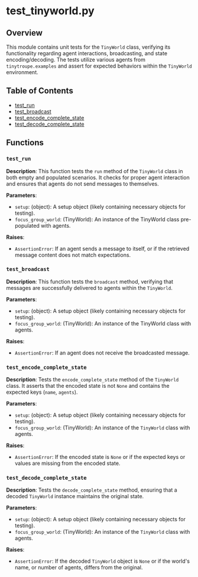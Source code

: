 # test_tinyworld.py

## Overview

This module contains unit tests for the `TinyWorld` class, verifying its functionality regarding agent interactions, broadcasting, and state encoding/decoding.  The tests utilize various agents from `tinytroupe.examples` and assert for expected behaviors within the `TinyWorld` environment.


## Table of Contents

* [test_run](#test_run)
* [test_broadcast](#test_broadcast)
* [test_encode_complete_state](#test_encode_complete_state)
* [test_decode_complete_state](#test_decode_complete_state)


## Functions

### `test_run`

**Description**: This function tests the `run` method of the `TinyWorld` class in both empty and populated scenarios. It checks for proper agent interaction and ensures that agents do not send messages to themselves.

**Parameters**:
- `setup`: (object):  A setup object (likely containing necessary objects for testing).
- `focus_group_world`: (TinyWorld): An instance of the TinyWorld class pre-populated with agents.

**Raises**:
- `AssertionError`: If an agent sends a message to itself, or if the retrieved message content does not match expectations.


### `test_broadcast`

**Description**: This function tests the `broadcast` method, verifying that messages are successfully delivered to agents within the `TinyWorld`.

**Parameters**:
- `setup`: (object): A setup object (likely containing necessary objects for testing).
- `focus_group_world`: (TinyWorld): An instance of the TinyWorld class with agents.

**Raises**:
- `AssertionError`: If an agent does not receive the broadcasted message.


### `test_encode_complete_state`

**Description**: Tests the `encode_complete_state` method of the `TinyWorld` class. It asserts that the encoded state is not `None` and contains the expected keys (`name`, `agents`).

**Parameters**:
- `setup`: (object): A setup object (likely containing necessary objects for testing).
- `focus_group_world`: (TinyWorld): An instance of the `TinyWorld` class with agents.


**Raises**:
- `AssertionError`: If the encoded state is `None` or if the expected keys or values are missing from the encoded state.


### `test_decode_complete_state`

**Description**: Tests the `decode_complete_state` method, ensuring that a decoded `TinyWorld` instance maintains the original state.

**Parameters**:
- `setup`: (object): A setup object (likely containing necessary objects for testing).
- `focus_group_world`: (TinyWorld): An instance of the `TinyWorld` class with agents.

**Raises**:
- `AssertionError`: If the decoded `TinyWorld` object is `None` or if the world's name, or number of agents, differs from the original.
